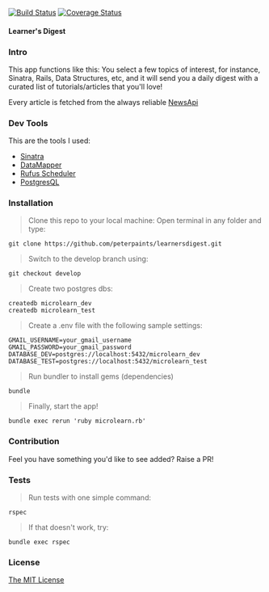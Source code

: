 [![Build Status](https://travis-ci.org/peterpaints/learnersdigest.svg?branch=ch-staging-158717684)](https://travis-ci.org/peterpaints/learnersdigest)
[![Coverage Status](https://coveralls.io/repos/github/peterpaints/learnersdigest/badge.svg?branch=ch-staging-158717684)](https://coveralls.io/github/peterpaints/learnersdigest?branch=ch-staging-158717684)
#### Learner's Digest

### Intro

This app functions like this: You select a few topics of interest, for instance, Sinatra, Rails, Data Structures, etc, and it will send you a daily digest with a curated list of tutorials/articles that you'll love!

Every article is fetched from the always
reliable [NewsApi](https://newsapi.org/docs/endpoints/everything)

### Dev Tools

This are the tools I used:
* [Sinatra](http://sinatrarb.com/)
* [DataMapper](https://datamapper.org/)
* [Rufus Scheduler](https://github.com/jmettraux/rufus-scheduler)
* [PostgresQL](https://www.postgresql.org/)

### Installation

> Clone this repo to your local machine: Open terminal in any folder and type:
```
git clone https://github.com/peterpaints/learnersdigest.git
```

> Switch to the develop branch using:
```
git checkout develop
```

> Create two postgres dbs:
```
createdb microlearn_dev
createdb microlearn_test
```

> Create a .env file with the following sample settings:
```
GMAIL_USERNAME=your_gmail_username
GMAIL_PASSWORD=your_gmail_password
DATABASE_DEV=postgres://localhost:5432/microlearn_dev
DATABASE_TEST=postgres://localhost:5432/microlearn_test
```

>Run bundler to install gems (dependencies)
```
bundle
```

> Finally, start the app!
```
bundle exec rerun 'ruby microlearn.rb'
```

### Contribution

Feel you have something you'd like to see added? Raise a PR!

### Tests

> Run tests with one simple command:
```
rspec
```

> If that doesn't work, try:
```
bundle exec rspec
```

### License

[The MIT License](https://github.com/peterpaints/learnersdigest/blob/develop/LICENSE.md)
